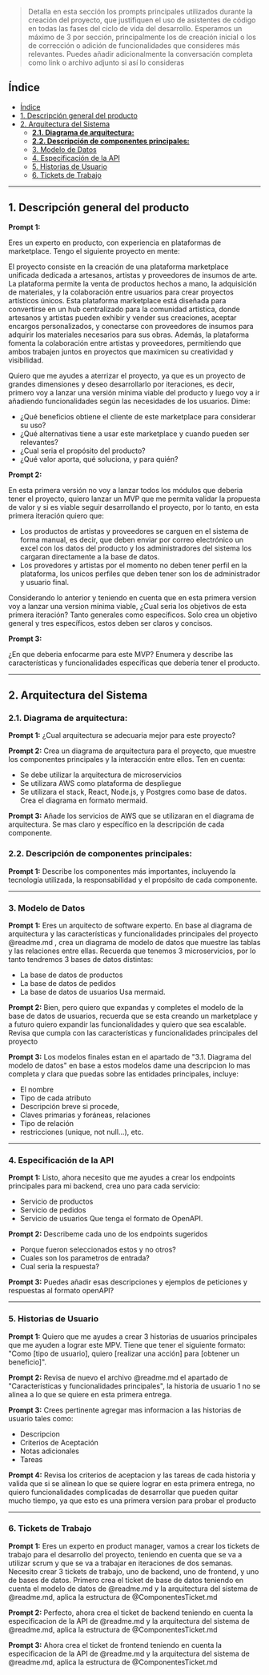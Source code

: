 > Detalla en esta sección los prompts principales utilizados durante la creación del proyecto, que justifiquen el uso de asistentes de código en todas las fases del ciclo de vida del desarrollo. Esperamos un máximo de 3 por sección, principalmente los de creación inicial o  los de corrección o adición de funcionalidades que consideres más relevantes.
Puedes añadir adicionalmente la conversación completa como link o archivo adjunto si así lo consideras


## Índice

- [Índice](#índice)
- [1. Descripción general del producto](#1-descripción-general-del-producto)
- [2. Arquitectura del Sistema](#2-arquitectura-del-sistema)
  - [**2.1. Diagrama de arquitectura:**](#21-diagrama-de-arquitectura)
  - [**2.2. Descripción de componentes principales:**](#22-descripción-de-componentes-principales)
  - [3. Modelo de Datos](#3-modelo-de-datos)
  - [4. Especificación de la API](#4-especificación-de-la-api)
  - [5. Historias de Usuario](#5-historias-de-usuario)
  - [6. Tickets de Trabajo](#6-tickets-de-trabajo)

---

## 1. Descripción general del producto

**Prompt 1:**

Eres un experto en producto, con experiencia en plataformas de marketplace. Tengo el siguiente proyecto en mente:

El proyecto consiste en la creación de una plataforma marketplace unificada dedicada a artesanos, artistas y proveedores de insumos de arte. La plataforma permite la venta de productos hechos a mano, la adquisición de materiales, y la colaboración entre usuarios para crear proyectos artísticos únicos.
Esta plataforma marketplace está diseñada para convertirse en un hub centralizado para la comunidad artística, donde artesanos y artistas pueden exhibir y vender sus creaciones, aceptar encargos personalizados, y conectarse con proveedores de insumos para adquirir los materiales necesarios para sus obras. Además, la plataforma fomenta la colaboración entre artistas y proveedores, permitiendo que ambos trabajen juntos en proyectos que maximicen su creatividad y visibilidad.

Quiero que me ayudes a aterrizar el proyecto, ya que es un proyecto de grandes dimensiones y deseo desarrollarlo por iteraciones, es decir, primero voy a lanzar una versión mínima viable del producto y luego voy a ir añadiendo funcionalidades según las necesidades de los usuarios. Dime:

- ¿Qué beneficios obtiene el cliente de este marketplace para considerar su uso?
- ¿Qué alternativas tiene a usar este marketplace y cuando pueden ser relevantes?
- ¿Cual seria el propósito del producto?
- ¿Qué valor aporta, qué soluciona, y para quién?

**Prompt 2:**

En esta primera versión no voy a lanzar todos los módulos que deberia tener el proyecto, quiero lanzar un MVP que me permita validar la propuesta de valor y si es viable seguir desarrollando el proyecto, por lo tanto, en esta primera iteración quiero que:
- Los productos de artistas y proveedores se carguen en el sistema de forma manual, es decir, que deben enviar por correo electrónico un excel con los datos del producto y los administradores del sistema los cargaran directamente a la base de datos.
- Los provedores y artistas por el momento no deben tener perfil en la plataforma, los unicos perfiles que deben tener son los de administrador y usuario final.
  
Considerando lo anterior y teniendo en cuenta que en esta primera version voy a lanzar una version mínima viable, ¿Cual seria los objetivos de esta primera iteración? Tanto generales como específicos. Solo crea un objetivo general y tres específicos, estos deben ser claros y concisos.

**Prompt 3:**  

¿En que deberia enfocarme para este MVP? Enumera y describe las características y funcionalidades específicas que debería tener el producto.

---

## 2. Arquitectura del Sistema

### **2.1. Diagrama de arquitectura:**

**Prompt 1:**
¿Cual arquitectura se adecuaria mejor para este proyecto?

**Prompt 2:**
Crea un diagrama de arquitectura para el proyecto, que muestre los componentes principales y la interacción entre ellos. Ten en cuenta: 
- Se debe utilizar la arquitectura de microservicios
- Se utilizara AWS como plataforma de despliegue
- Se utilizara el stack, React, Node.js, y Postgres como base de datos.
Crea el diagrama en formato mermaid.

**Prompt 3:**
Añade los servicios de AWS que se utilizaran en el diagrama de arquitectura. Se mas claro y específico en la descripción de cada componente. 

### **2.2. Descripción de componentes principales:**

**Prompt 1:**
Describe los componentes más importantes, incluyendo la tecnología utilizada, la responsabilidad y el propósito de cada componente.

---

### 3. Modelo de Datos

**Prompt 1:**
Eres un arquitecto de software experto. En base al diagrama de arquitectura y las características y funcionalidades principales del proyecto @readme.md , crea un diagrama de modelo de datos que muestre las tablas y las relaciones entre ellas. Recuerda que tenemos 3 microservicios, por lo tanto tendremos 3 bases de datos distintas:
- La base de datos de productos
- La base de datos de pedidos
- La base de datos de usuarios
Usa mermaid.

**Prompt 2:**
Bien, pero quiero que expandas y completes el modelo de la base de datos de usuarios, recuerda que se esta creando un marketplace y a futuro quiero expandir las funcionalidades y quiero que sea escalable. Revisa que cumpla con las características y funcionalidades principales del proyecto

**Prompt 3:**
Los modelos finales estan en el apartado de "3.1. Diagrama del modelo de datos"  en base a estos modelos dame una descripcion lo mas completa y clara que puedas sobre  las entidades principales, incluye: 
- El nombre
- Tipo de cada atributo
- Descripción breve si procede, 
- Claves primarias y foráneas, relaciones
- Tipo de relación
- restricciones (unique, not null…), etc.

---

### 4. Especificación de la API

**Prompt 1:**
Listo, ahora necesito que me ayudes a crear los endpoints principales para mi backend, crea uno para cada servicio:
- Servicio de productos
- Servicio de pedidos
- Servicio de usuarios
Que tenga el formato de OpenAPI.

**Prompt 2:**
Describeme cada uno de los endpoints sugeridos
- Porque fueron seleccionados estos y no otros?
- Cuales son los parametros de entrada?
- Cual seria la respuesta? 

**Prompt 3:**
Puedes añadir esas descripciones y ejemplos de peticiones y respuestas al formato openAPI? 

---

### 5. Historias de Usuario

**Prompt 1:**
Quiero que me ayudes a crear 3 historias de usuarios principales que me ayuden a lograr este MPV. Tiene que tener el siguiente formato: "Como [tipo de usuario], quiero [realizar una acción] para [obtener un beneficio]".

**Prompt 2:**
Revisa de nuevo el archivo @readme.md el apartado de "Características y funcionalidades principales", la historia de usuario 1 no se alinea a lo que se quiere en esta primera entrega.

**Prompt 3:**
Crees pertinente agregar mas informacion a las historias de usuario tales como: 
- Descripcion
- Criterios de Aceptación
- Notas adicionales
- Tareas

**Prompt 4:**
Revisa los criterios de aceptacion y las tareas de cada historia y valida que si se alinean lo que se quiere lograr en esta primera entrega, no quiero funcionalidades complicadas de desarrollar que pueden quitar mucho tiempo, ya que esto es una primera version para probar el producto

---

### 6. Tickets de Trabajo

**Prompt 1:**
Eres un experto en product manager, vamos a crear los tickets de trabajo para el desarrollo del proyecto, teniendo en cuenta que se va a utilizar scrum y que se va a trabajar en iteraciones de dos semanas. Necesito crear 3 tickets de trabajo, uno de backend, uno de frontend, y uno de bases de datos. Primero crea el ticket de base de datos teniendo en cuenta el modelo de datos de @readme.md y la arquitectura del sistema de @readme.md, aplica la estructura de @ComponentesTicket.md

**Prompt 2:**
Perfecto, ahora crea el ticket de backend teniendo en cuenta la especificacion de la API de @readme.md y la arquitectura del sistema de @readme.md, aplica la estructura de @ComponentesTicket.md

**Prompt 3:**
Ahora crea el ticket de frontend teniendo en cuenta la especificacion de la API de @readme.md y la arquitectura del sistema de @readme.md, aplica la estructura de @ComponentesTicket.md
